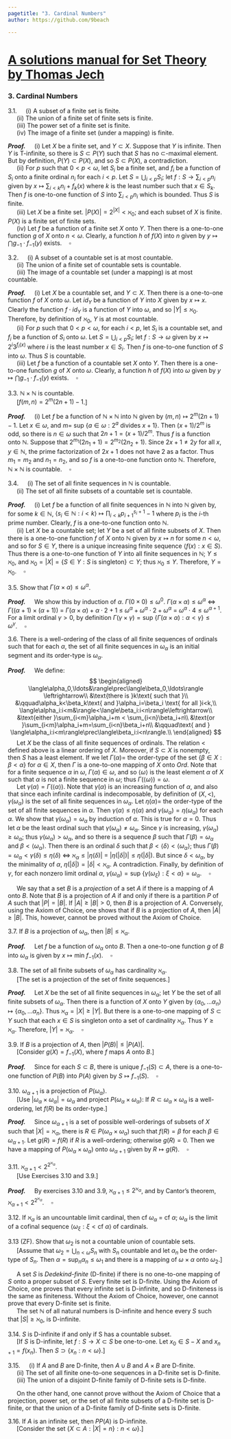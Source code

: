 ```yaml
---
pagetitle: "3. Cardinal Numbers"
author: https://github.com/9beach

---
```

# [A solutions manual for Set Theory by Thomas Jech](README.md)
### 3. Cardinal Numbers

3.1.&nbsp;$\quad$(i) A subset of a finite set is finite.\
&nbsp;$\quad$(ii) The union of a finite set of finite sets is finite.\
&nbsp;$\quad$(iii) The power set of a finite set is finite.\
&nbsp;$\quad$(iv) The image of a finite set (under a mapping) is finite.

**_Proof._**&nbsp;$\quad$(i) Let $X$ be a finite set, and $Y\subset X$.
Suppose that $Y$ is infinite. Then $Y$ is T-infinite, so there is
$S\subset P(Y)$ such that $S$ has no $\subset$-maximal element. But by
definition, $P(Y)\subset P(X)$, and so $S\subset P(X)$, a contradiction.\
&nbsp;$\quad$(ii) For $p$ such that $0<p<\omega$, let $S_{i}$ be a finite
set, and $f_{i}$ be a function of $S_i$ onto a finite ordinal $n_i$ for
each $i<p$. Let $S=\bigcup_{i<p}S_i$; let $f:S\to\sum_{i<p}n_i$ given by
$x\mapsto\sum_{i<k}n_i+f_k(x)$ where $k$ is the least number such that
$x\in S_k$. Then $f$ is one-to-one function of $S$ into $\sum_{i<p}n_i$
which is bounded. Thus $S$ is finite.\
&nbsp;$\quad$(iii) Let $X$ be a finite set. $|P(X)|=2^{|X|}<\aleph_0$; and
each subset of $X$ is finite. $P(X)$ is a finite set of finite sets.\
&nbsp;$\quad$(iv) Let $f$ be a function of a finite set $X$ onto $Y$.
Then there is a one-to-one function $g$ of $X$ onto $n<\omega$. Clearly, a
function $h$ of $f(X)$ into $n$ given by
$y\mapsto\bigcap{g_{-1}\cdot f_{-1}(y)}$ exists.$\quad\square$

3.2.&nbsp;$\quad$(i) A subset of a countable set is at most countable.\
&nbsp;$\quad$(ii) The union of a finite set of countable sets is countable.\
&nbsp;$\quad$(iii) The image of a countable set (under a mapping) is at most
countable.

**_Proof._**&nbsp;$\quad$(i) Let $X$ be a countable set, and $Y\subset X$.
Then there is a one-to-one function $f$ of $X$ onto $\omega$.
Let $id_Y$ be a function of $Y$ into $X$ given by $x\mapsto x$. Clearly
the function $f\cdot id_Y$ is a function of $Y$ into $\omega$, and so
$|Y|\le\aleph_0$. Therefore, by definition of $\aleph_0$, $Y$ is at most
countable.\
&nbsp;$\quad$(ii) For $p$ such that $0<p<\omega$, for each $i<p$,
let $S_{i}$ is a countable set, and $f_{i}$ be a function of $S_i$ onto
$\omega$.
Let $S=\bigcup_{i<p}S_i$; let
$f:S\to\omega$ given by $x\mapsto 2^i 3^{f_i(x)}$ where
$i$ is the least number $x\in S_i$. Then $f$ is one-to-one function
of $S$ into $\omega$. Thus $S$ is countable.\
&nbsp;$\quad$(iii) Let $f$ be a function of a countable set $X$ onto $Y$.
Then there is a one-to-one function $g$ of $X$ onto $\omega$.
Clearly, a function $h$ of $f(X)$ into $\omega$ given by $y\mapsto
\bigcap{g_{-1}\cdot f_{-1}(y)}$ exists.$\quad\square$

3.3. $\mathbb{N}\times\mathbb{N}$ is countable.\
&nbsp;$\quad$[$f (m, n) = 2^m (2n + 1) - 1$.]

**_Proof._**&nbsp;$\quad$(i) Let $f$ be a function of
$\mathbb{N}\times\mathbb{N}$ into $\mathbb{N}$ given by
$(m,n)\mapsto 2^m (2n + 1) - 1$.
Let $x\in\omega$, and $m=$ sup $\{a\in\omega:2^a$ divides $x + 1\}$. Then
$(x+1)/{2^m}$ is odd, so there is $n\in\omega$
such that $2n + 1=(x+1)/{2^m}$.
Thus $f$ is a function onto $\mathbb{N}$.
Suppose that $2^{m_1} (2{n_1} + 1)=2^{m_2}(2{n_2} + 1)$. Since
$2{x} + 1\neq2y$ for all $x,y\in\mathbb{N}$,
the prime factorization of $2{x} + 1$
does not have $2$ as a factor. Thus $m_1=m_2$ and $n_1=n_2$, and so
$f$ is a one-to-one function onto $\mathbb{N}$. Therefore,
$\mathbb{N}\times\mathbb{N}$ is countable.$\quad\square$

3.4.&nbsp;$\quad$(i) The set of all finite sequences in $\mathbb{N}$ is
countable.\
&nbsp;$\quad$(ii) The set of all finite subsets of a countable set is
countable.

**_Proof._**&nbsp;$\quad$(i) Let $f$ be a function of all finite
sequences in $\mathbb{N}$ into $\mathbb{N}$ given by, for some $k\in
\mathbb{N}$, $\langle s_i\in\mathbb{N}:i<k\rangle\mapsto
\prod_{i<k}p_{i+1}^{s_i+1}-1$ where $p_i$ is the $i$-th prime number.
Clearly, $f$ is a one-to-one function onto $\mathbb{N}$.\
&nbsp;$\quad$(ii) Let $X$ be a countable set; let $Y$ be a
set of all finite subsets of $X$. Then there is a one-to-one
function $f$ of $X$ onto $\mathbb{N}$ given by $x\mapsto n$ for
some $n<\omega$, and so for $S\in Y$, there is
a unique increasing finite
sequence $\langle f(x): x\in S\rangle$. Thus there is a one-to-one function
of $Y$ into all finite sequences in $\mathbb{N}$; $Y\le\aleph_0$,
and $\aleph_0=|X|=\{S\in Y:S\text{ is singleton}\}\subset Y$; thus
$\aleph_0\le Y$. Therefore, $Y=\aleph_0$.$\quad\square$

3.5. Show that $\Gamma(\alpha\times\alpha)\le\omega^\alpha$.

**_Proof._**&nbsp;$\quad$We show this by induction of $\alpha$.
$\Gamma(0\times 0)\le\omega^0$. $\Gamma(
\alpha\times\alpha)\le\omega^\alpha$ $\Leftrightarrow$
$\Gamma((\alpha+1)\times(\alpha+1))$ $=$ $\Gamma(\alpha\times\alpha)+
\alpha\cdot 2 + 1$ $\le$ $\omega^\alpha+\omega^\alpha\cdot 2+\omega^\alpha$
$=$ $\omega^{\alpha}\cdot 4\le\omega^{\alpha+1}$. For a limit ordinal
$\gamma>0$, by definition $\Gamma(\gamma\times\gamma)=\text{sup }\{
\Gamma(\alpha\times\alpha):\alpha<\gamma\}\le\omega^\gamma$.$\quad\square$

3.6.<span id='3.6'></span> There is a well-ordering of the class of all
finite sequences of
ordinals such that for each $\alpha$, the set of all finite sequences in
$\omega_\alpha$ is an initial segment and its order-type is $\omega_\alpha$.

**_Proof._**&nbsp;$\quad$We define:
$$
\begin{aligned}
\langle\alpha_0,\ldots&\rangle\prec\langle\beta_0,\ldots\rangle
\leftrightarrow\\
&\text{there is }k\text{ such that }\\
&\qquad\alpha_k<\beta_k\text{ and }\alpha_i=\beta_i
\text{ for all }i<k,\\
\langle\alpha_i:i<m&\rangle<\langle\beta_i:i<n\rangle\leftrightarrow\\
&\text{either }\sum_{i<m}\alpha_i+m <
\sum_{i<n}\beta_i+n\\
&\text{or }\sum_{i<m}\alpha_i+m=\sum_{i<n}\beta_i+n\\
&\qquad\text{ and }
\langle\alpha_i:i<m\rangle\prec\langle\beta_i:i<n\rangle.\\
\end{aligned}
$$
&nbsp;$\quad$Let $X$ be the class of all finite sequences
of ordinals. The relation $<$ defined above is a linear ordering of $X$.
Moreover, if $S\subset X$ is nonempty,
then $S$ has a least element. If we let
$\Gamma(\alpha)=$ the order-type of the set
$\{\beta\in X:\beta<\alpha\}$ for $\alpha\in X$,
then $\Gamma$ is a one-to-one mapping of $X$ onto $Ord$.
Note that for a finite sequence $\alpha$ in $\omega$,
$\Gamma(\alpha)\in\omega$,
and so $\langle\omega\rangle$ is the least element $\alpha$ of $X$
such that $\alpha$ is not a finite sequence in $\omega$; thus
$\Gamma(\langle\omega\rangle)=\omega$.\
&nbsp;$\quad$Let $\gamma(\alpha)=\Gamma(\langle\alpha\rangle)$.
Note that $\gamma(\alpha)$ is an increasing function of $\alpha$, and
also that since each infinite cardinal is indecomposable,
by definition of $(X,<)$, $\gamma(\omega_\alpha)$ is the set of all
finite sequences in $\omega_\alpha$. Let $\eta(\alpha)=$ the order-type
of the set of all finite sequences in $\alpha$. Then
$\gamma(\alpha)\le\eta(\alpha)$ and $\gamma(\omega_\alpha)
=\eta(\omega_\alpha)$ for each $\alpha$. We show that
$\gamma(\omega_\alpha)=\omega_\alpha$ by induction
of $\alpha$. This is true for $\alpha=0$. Thus let $\alpha$ be the least
ordinal such that $\gamma(\omega_\alpha)\ne\omega_\alpha$.
Since $\gamma$ is increasing, $\gamma(\omega_\alpha)\ge\omega_\alpha$;
thus $\gamma(\omega_\alpha)>\omega_\alpha$,
and so there is a sequence $\beta$ such that
$\Gamma(\beta)=\omega_\alpha$ and $\beta<\langle\omega_\alpha\rangle$.
Then there is an ordinal $\delta$ such that
$\beta<\langle\delta\rangle<\langle\omega_\alpha\rangle$; thus
$\Gamma(\beta)=\omega_\alpha<\gamma(\delta)\le\eta(\delta)$
$\Leftrightarrow$ $\aleph_\alpha\le|\eta(\delta)|$ $=$ $|\eta(|\delta|)|
\le\eta(|\delta|)$.
But since $\delta<\omega_\alpha$, by the minimality of $\alpha$,
$\eta(|\delta|)=|\delta|<\aleph_\alpha$.
A contradiction. Finally, by definition of $\gamma$,
for each nonzero limit ordinal $\alpha$, $\gamma(\omega_\alpha)=
\text{sup }\{\gamma(\omega_\xi):\xi<\alpha\}=\omega_\alpha$.$\quad\square$

&nbsp;$\quad$We say that a set $B$ is a _projection_ of a set $A$ if there
is a mapping of $A$ onto $B$. Note that $B$ is a projection of
$A$ if and only if there is a
partition $P$ of $A$ such that $|P| = |B|$. If $|A|\ge |B| > 0$, then $B$ is
a projection of $A$. Conversely, using the Axiom of Choice, one shows that
if $B$ is a projection of $A$, then $|A|\ge |B|$. This, however, cannot be
proved without the Axiom of Choice.

3.7. If $B$ is a projection of $\omega_\alpha$, then $|B|\le\aleph_\alpha$.

**_Proof._**&nbsp;$\quad$Let $f$ be a function of $\omega_\alpha$ onto $B$.
Then a one-to-one function $g$ of $B$ into $\omega_\alpha$ is given by
$x\mapsto \text{min }f_{-1}(x)$.$\quad\square$

3.8. The set of all finite subsets of $\omega_\alpha$ has cardinality
$\aleph_\alpha$.\
&nbsp;$\quad$[The set is a projection of the set of finite sequences.]

**_Proof._**&nbsp;$\quad$Let $X$ be the set of all finite sequences in
$\omega_\alpha$; let $Y$ be the set of all finite subsets of $\omega_\alpha$.
Then there is a function of $X$ onto $Y$ given by
$\langle\alpha_0,\ldots\alpha_n\rangle\mapsto\{\alpha_0,\ldots\alpha_n\}$.
Thus $\aleph_\alpha = |X|\ge|Y|$. But there is a one-to-one mapping of
$S\subset Y$ such that each $x\in S$ is singleton onto a set of cardinality
$\aleph_\alpha$. Thus $Y\ge\aleph_\alpha$. Therefore,
$|Y|=\aleph_\alpha$.$\quad\square$

3.9. If $B$ is a projection of $A$, then $|P (B)|\le |P (A)|$.\
&nbsp;$\quad$[Consider $g(X) = f_{-1}(X)$, where $f$ maps $A$ onto $B$.]

**_Proof._**&nbsp;$\quad$Since for each $S\subset B$, there is unique
$f_{-1}(S)\subset A$, there is a one-to-one function of $P(B)$
into $P(A)$ given by $S\mapsto f_{-1}(S)$.$\quad\square$

3.10. $\omega_{\alpha+1}$ is a projection of $P(\omega_\alpha)$.\
&nbsp;$\quad$[Use $|\omega_\alpha\times\omega_\alpha| =\omega_\alpha$ and
project $P(\omega_\alpha\times\omega_\alpha)$: If $R\subset\omega_\alpha
\times\omega_\alpha$ is a well-ordering, let $f(R)$ be its order-type.]

**_Proof._**&nbsp;$\quad$Since $\omega_{\alpha+1}$ is
a set of possible well-orderings of subsets of $X$ such that
$|X| = \aleph_\alpha$, there is
$R\in P(\omega_\alpha\times\omega_\alpha)$ such that $f(R)=\beta$
for each $\beta\in\omega_{\alpha+1}$. Let
$g(R)=f(R)$ if $R$ is a well-ordering; otherwise $g(R)=0$. Then we have
a mapping of $P(\omega_\alpha\times\omega_\alpha)$ onto $\omega_{\alpha+1}$
given by $R\mapsto g(R)$.$\quad\square$

3.11. $\aleph_{\alpha+1}<2^{2^{\aleph_\alpha}}$.\
&nbsp;$\quad$[Use Exercises 3.10 and 3.9.]

**_Proof._**&nbsp;$\quad$By exercises 3.10 and 3.9,
$\aleph_{\alpha+1}\le{2^{\aleph_\alpha}}$, and by Cantor’s theorem,
$\aleph_{\alpha+1}<2^{2^{\aleph_\alpha}}$.$\quad\square$

3.12. If $\aleph_\alpha$ is an uncountable limit cardinal, then cf
$\omega_\alpha$ = cf $\alpha$; $\omega_\alpha$ is the limit of
a cofinal sequence $\langle\omega_\xi :\xi <\text{cf }\alpha\rangle$
of cardinals.

3.13 (ZF). Show that $\omega_2$ is not a countable union of countable sets.\
&nbsp;$\quad$[Assume that $\omega_2=\bigcup_{n<\omega}S_n$ with $S_n$
countable and let $\alpha_n$ be the order-type of $S_n$.
Then $\alpha=\text{sup}_n\alpha_n\le\omega_1$
and there is a mapping of $\omega\times\alpha$ onto $\omega_2$.]

&nbsp;$\quad$A set $S$ is _Dedekind-finite_ (D-finite) if there is no
one-to-one mapping of $S$ onto a proper subset of $S$. Every finite set is
D-finite. Using the Axiom of Choice, one proves that every infinite set is
D-infinite, and so D-finiteness is the same as finiteness. Without the Axiom
of Choice, however, one cannot prove that every D-finite set is finite.\
&nbsp;$\quad$The set $\mathbb{N}$ of all natural numbers is D-infinite and
hence every $S$ such that $|S|\ge\aleph_0$, is D-infinite.

3.14. $S$ is D-infinite if and only if S has a countable subset.\
&nbsp;$\quad$[If $S$ is D-infinite, let $f:S\to X\subset S$ be one-to-one.
Let $x_0\in S-X$ and $x_{n+1}=f(x_n)$. Then $S\supset\{x_n:n<\omega\}$.]

3.15.&nbsp;$\quad$(i) If $A$ and $B$ are D-finite, then $A\cup B$ and
$A\times B$ are D-finite.\
&nbsp;$\quad$(ii) The set of all finite one-to-one sequences in a D-finite
set is D-finite.\
&nbsp;$\quad$(iii) The union of a disjoint D-finite family of D-finite sets
is D-finite.

&nbsp;$\quad$On the other hand, one cannot prove without the Axiom of Choice
that a projection, power set, or the set of all finite subsets of a D-finite
set is D-finite, or that the union of a D-finite family of D-finite sets is
D-finite.

3.16. If $A$ is an infinite set, then $PP(A)$ is D-infinite.\
&nbsp;$\quad$[Consider the set $\{X\subset A:|X|=n\}:n<\omega\}$.]
